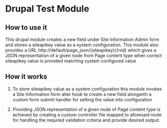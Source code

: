 # Drupal Test Module

## How to use it

This drupal module creates a new field under Site Information Admin form and stores
a siteapikey value as a system configuration. This module also provides a URL
http://default/page_json/{siteapikey}/{nid} which gives a JSON representation of a
given node from Page content type when correct siteapikey value is provided matching
system configured value

## How it works

1. To store siteapikey value as a system configuration this module invokes a Site Information
form alter hook to create a new field alongwith a custom form submit handler for setting the
value into configuration

2. Providing JSON representation of a given node of Page content type is achieved by creating
a custom controller file mapped to aforesaid route for handling the required validation 
criteria and provide desired output.
